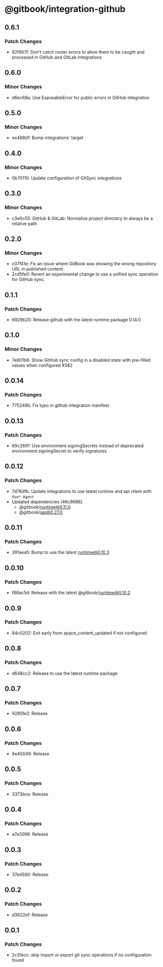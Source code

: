 # @gitbook/integration-github

## 0.6.1

### Patch Changes

-   62f857f: Don't catch router errors to allow them to be caught and processed in GitHub and GitLab integrations

## 0.6.0

### Minor Changes

-   d6ec68a: Use ExposableError for public errors in GitHub integration

## 0.5.0

### Minor Changes

-   ee488d1: Bump integrations' target

## 0.4.0

### Minor Changes

-   0b70110: Update configuration of GitSync integrations

## 0.3.0

### Minor Changes

-   c3e0c55: GitHub & GitLab: Normalize project directory to always be a relative path

## 0.2.0

### Minor Changes

-   c07f41e: Fix an issue where GitBook was showing the wrong repository URL in published content.
-   2cd5fe0: Revert an experimental change to use a unified sync operation for GitHub sync.

## 0.1.1

### Patch Changes

-   6929b20: Release github with the latest runtime package 0.14.0

## 0.1.0

### Minor Changes

-   7e601b6: Show GitHub sync config in a disabled state with pre-filled values when configured #382

## 0.0.14

### Patch Changes

-   775249b: Fix typo in github integration manifest

## 0.0.13

### Patch Changes

-   69c2691: Use environment.signingSecrets instead of deprecated environment.signingSecret to verify signatures

## 0.0.12

### Patch Changes

-   7d76dfb: Update integrations to use latest runtime and api client with `User-Agent`
-   Updated dependencies [46c9686]
    -   @gitbook/runtime@0.11.0
    -   @gitbook/api@0.27.0

## 0.0.11

### Patch Changes

-   391aea5: Bump to use the latest runtime@0.10.3

## 0.0.10

### Patch Changes

-   f86ac5d: Release with the latest @gitbook/runtime@0.10.2

## 0.0.9

### Patch Changes

-   84c0202: Exit early from space_content_updated if not configured

## 0.0.8

### Patch Changes

-   d648cc2: Release to use the latest runtime package

## 0.0.7

### Patch Changes

-   9285fe2: Release

## 0.0.6

### Patch Changes

-   8e40049: Release

## 0.0.5

### Patch Changes

-   3373bce: Release

## 0.0.4

### Patch Changes

-   a7e2098: Release

## 0.0.3

### Patch Changes

-   37e4590: Release

## 0.0.2

### Patch Changes

-   d3622ef: Release

## 0.0.1

### Patch Changes

-   2c3fecc: skip import or export git sync operations if no configuration found
